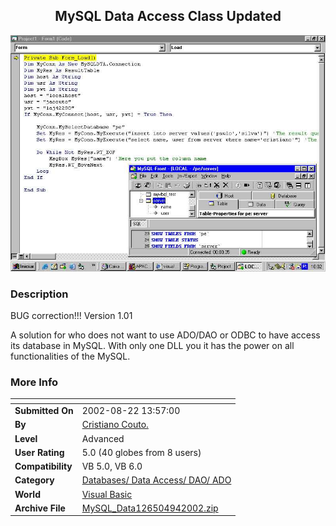 ﻿<div align="center">

## MySQL Data Access Class Updated

<img src="PIC20029495255405.jpg">
</div>

### Description

BUG correction!!! Version 1.01

A solution for who does not want to use ADO/DAO or ODBC to have access its database in MySQL. With only one DLL you it has the power on all functionalities of the MySQL.
 
### More Info
 


<span>             |<span>
---                |---
**Submitted On**   |2002-08-22 13:57:00
**By**             |[Cristiano Couto\.](https://github.com/Planet-Source-Code/PSCIndex/blob/master/ByAuthor/cristiano-couto.md)
**Level**          |Advanced
**User Rating**    |5.0 (40 globes from 8 users)
**Compatibility**  |VB 5\.0, VB 6\.0
**Category**       |[Databases/ Data Access/ DAO/ ADO](https://github.com/Planet-Source-Code/PSCIndex/blob/master/ByCategory/databases-data-access-dao-ado__1-6.md)
**World**          |[Visual Basic](https://github.com/Planet-Source-Code/PSCIndex/blob/master/ByWorld/visual-basic.md)
**Archive File**   |[MySQL\_Data126504942002\.zip](https://github.com/Planet-Source-Code/cristiano-couto-mysql-data-access-class-updated__1-38649/archive/master.zip)








